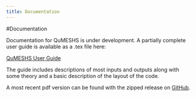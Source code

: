 ```yaml
---
title: Documentation
---
```


#Documentation

Documentation for QuMESHS is under development.  A partially complete 
user guide is available as a .tex file here:

[QuMESHS User Guide](https://github.com/EdmundOwen/QuMESHS/tree/user_guide)

The guide includes descriptions of most inputs and outputs along with 
some theory and a basic description of the layout of the code.

A most recent pdf version can be found with the zipped release on
[GitHub](https://github.com/EdmundOwen/QuMESHS/releases).
